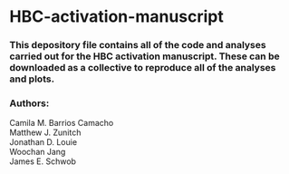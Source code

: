 # HBC-activation-manuscript

### This depository file contains all of the code and analyses carried out for the HBC activation manuscript. These can be downloaded as a collective to reproduce all of the analyses and plots. 




























### Authors:

Camila M. Barrios Camacho <br>
Matthew J. Zunitch<br>
Jonathan D. Louie<br>
Woochan Jang<br>
James E. Schwob
